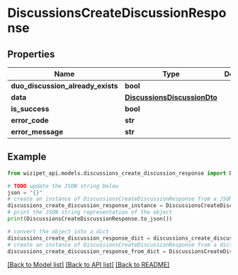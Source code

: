 # DiscussionsCreateDiscussionResponse


## Properties

Name | Type | Description | Notes
------------ | ------------- | ------------- | -------------
**duo_discussion_already_exists** | **bool** |  | [optional] 
**data** | [**DiscussionsDiscussionDto**](DiscussionsDiscussionDto.md) |  | [optional] 
**is_success** | **bool** |  | [optional] 
**error_code** | **str** |  | [optional] 
**error_message** | **str** |  | [optional] 

## Example

```python
from wizipet_api.models.discussions_create_discussion_response import DiscussionsCreateDiscussionResponse

# TODO update the JSON string below
json = "{}"
# create an instance of DiscussionsCreateDiscussionResponse from a JSON string
discussions_create_discussion_response_instance = DiscussionsCreateDiscussionResponse.from_json(json)
# print the JSON string representation of the object
print(DiscussionsCreateDiscussionResponse.to_json())

# convert the object into a dict
discussions_create_discussion_response_dict = discussions_create_discussion_response_instance.to_dict()
# create an instance of DiscussionsCreateDiscussionResponse from a dict
discussions_create_discussion_response_from_dict = DiscussionsCreateDiscussionResponse.from_dict(discussions_create_discussion_response_dict)
```
[[Back to Model list]](../README.md#documentation-for-models) [[Back to API list]](../README.md#documentation-for-api-endpoints) [[Back to README]](../README.md)


